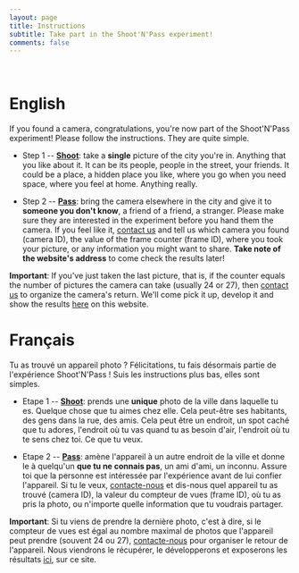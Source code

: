 ```yaml
---
layout: page
title: Instructions
subtitle: Take part in the Shoot'N'Pass experiment!
comments: false
---
```

<br>

# English

If you found a camera, congratulations, you're now part of the Shoot'N'Pass experiment! Please follow the instructions. They are quite simple.

* Step 1 -- <b><u>Shoot</u></b>: take a **single** picture of the city you're in. Anything that you like about it. It can be its people, people in the street, your friends. It 
  could be a place, a hidden place you like, where you go when you need space, where you feel at home. Anything really.

* Step 2 -- <b><u>Pass</u></b>: bring the camera elsewhere in the city and give it to **someone you don't know**, a friend of a friend, a stranger. Please make sure they are 
  interested in the experiment before you hand them the camera. If you feel like it, [contact us](/contact) and tell us which camera you found (camera ID), the value of the frame counter 
  (frame ID), where you took your picture, or any information you might want to share. **Take note of the website's address** to come check the results later! 

**Important**: If you've just taken the last picture, that is, if the counter equals the number of pictures the camera can take (usually 24 or 27), then [contact us](/contact) to 
organize the camera's return. We'll come pick it up, develop it and show the results [here](/project) on this website. 

# Français

Tu as trouvé un appareil photo ? Félicitations, tu fais désormais partie de l'expérience Shoot'N'Pass ! Suis les instructions plus bas, elles sont simples.  

* Etape 1 -- <b><u>Shoot</u></b>: prends une **unique** photo de la ville dans laquelle tu es. Quelque chose que tu aimes chez elle. Cela peut-être ses habitants, des gens dans 
  la rue, des amis. Cela peut être un endroit, un spot caché que tu adores, l'endroit où tu vas quand tu as besoin d'air, l'endroit où tu te sens chez toi. Ce que tu veux.  

* Etape 2 -- <b><u>Pass</u></b>: amène l'appareil à un autre endroit de la ville et donne le à quelqu'un **que tu ne connais pas**, un ami d'ami, un inconnu. Assure toi que la 
  personne est intéressée par l'expérience avant de lui confier l'appareil. Si tu le veux, [contacte-nous](/contact) et dis-nous quel appareil tu as trouvé (camera ID), la 
  valeur du compteur de vues (frame ID), où tu as pris la photo, ou n'importe quelle information que tu voudrais partager. 

**Important**: Si tu viens de prendre la dernière photo, c'est à dire, si le compteur de vues est égal au nombre maximal de photos que l'appareil peut prendre (souvent 24 ou 27),
[contacte-nous](/contact) pour organiser le retour de l'appareil. Nous viendrons le récupérer, le développerons et exposerons les résultats [ici](/project), sur ce site. 